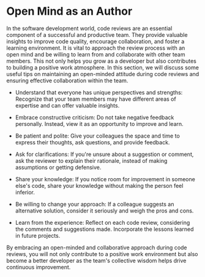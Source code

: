 # Open Mind as an Author

In the software development world, code reviews are an essential component of a successful and productive team. They provide valuable insights to improve code quality, encourage collaboration, and foster a learning environment. It is vital to approach the review process with an open mind and be willing to learn from and collaborate with other team members. This not only helps you grow as a developer but also contributes to building a positive work atmosphere. In this section, we will discuss some useful tips on maintaining an open-minded attitude during code reviews and ensuring effective collaboration within the team.

- Understand that everyone has unique perspectives and strengths: Recognize that your team members may have different areas of expertise and can offer valuable insights.

- Embrace constructive criticism: Do not take negative feedback personally. Instead, view it as an opportunity to improve and learn.

- Be patient and polite: Give your colleagues the space and time to express their thoughts, ask questions, and provide feedback.

- Ask for clarifications: If you're unsure about a suggestion or comment, ask the reviewer to explain their rationale, instead of making assumptions or getting defensive.

- Share your knowledge: If you notice room for improvement in someone else's code, share your knowledge without making the person feel inferior.

- Be willing to change your approach: If a colleague suggests an alternative solution, consider it seriously and weigh the pros and cons.

- Learn from the experience: Reflect on each code review, considering the comments and suggestions made. Incorporate the lessons learned in future projects.

By embracing an open-minded and collaborative approach during code reviews, you will not only contribute to a positive work environment but also become a better developer as the team's collective wisdom helps drive continuous improvement.